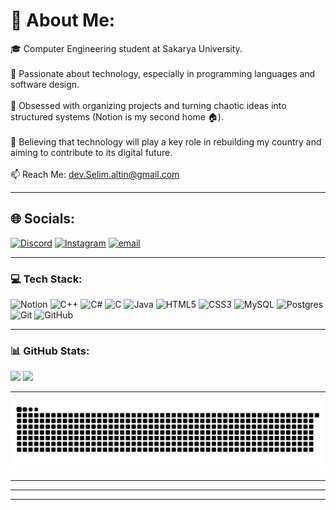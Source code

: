 # 💫 About Me:
🎓 Computer Engineering student at Sakarya University.<br><br>🧠 Passionate about technology, especially in programming languages and software design.<br><br>📌 Obsessed with organizing projects and turning chaotic ideas into structured systems (Notion is my second home 🏠).<br><br>💪 Believing that technology will play a key role in rebuilding my country and aiming to contribute to its digital future.<br><br>📫  Reach Me: dev.Selim.altin@gmail.com 

<hr/>

## 🌐 Socials:
[![Discord](https://img.shields.io/badge/Discord-%237289DA.svg?logo=discord&logoColor=white)](https://discord.gg/selam1062) [![Instagram](https://img.shields.io/badge/Instagram-%23E4405F.svg?logo=Instagram&logoColor=white)](https://instagram.com/s.la55m) [![email](https://img.shields.io/badge/Email-D14836?logo=gmail&logoColor=white)](mailto:dev.selim.altin@gmail.com) 

<hr/>

### 💻 Tech Stack:
![Notion](https://img.shields.io/badge/Notion-%23000000.svg?style=plastic&logo=notion&logoColor=white) ![C++](https://img.shields.io/badge/c++-%2300599C.svg?style=plastic&logo=c%2B%2B&logoColor=white) ![C#](https://img.shields.io/badge/c%23-%23239120.svg?style=plastic&logo=csharp&logoColor=white) ![C](https://img.shields.io/badge/c-%2300599C.svg?style=plastic&logo=c&logoColor=white) ![Java](https://img.shields.io/badge/java-%23ED8B00.svg?style=plastic&logo=openjdk&logoColor=white) ![HTML5](https://img.shields.io/badge/html5-%23E34F26.svg?style=plastic&logo=html5&logoColor=white) ![CSS3](https://img.shields.io/badge/css3-%231572B6.svg?style=plastic&logo=css3&logoColor=white)  ![MySQL](https://img.shields.io/badge/mysql-4479A1.svg?style=plastic&logo=mysql&logoColor=white) ![Postgres](https://img.shields.io/badge/postgres-%23316192.svg?style=plastic&logo=postgresql&logoColor=white)  ![Git](https://img.shields.io/badge/git-%23F05033.svg?style=plastic&logo=git&logoColor=white) ![GitHub](https://img.shields.io/badge/github-%23121011.svg?style=plastic&logo=github&logoColor=white) 

<hr/>


<!-- Proudly created with GPRM ( https://gprm.itsvg.in ) -->


### 📊 GitHub Stats:
![](https://github-readme-stats.vercel.app/api?username=SelimAltn&theme=transparent&hide_border=true&include_all_commits=false&count_private=true) ![](https://github-readme-stats.vercel.app/api/top-langs/?username=SelimAltn&theme=transparent&hide_border=true&include_all_commits=true&count_private=true&layout=compact)
<br/>
<hr/>
<picture>
  <source media="(prefers-color-scheme: dark)" srcset="https://raw.githubusercontent.com/SelimAltn/SelimAltn/output/github-snake-dark.svg" />
  <source media="(prefers-color-scheme: light)" srcset="https://raw.githubusercontent.com/SelimAltn/SelimAltn/output/github-snake.svg" />
  <img alt="github-snake" src="https://raw.githubusercontent.com/SelimAltn/SelimAltn/output/github-snake.svg" />
</picture>
<hr/><hr/><hr/>


<!-- Proudly created with GPRM ( https://gprm.itsvg.in ) -->

